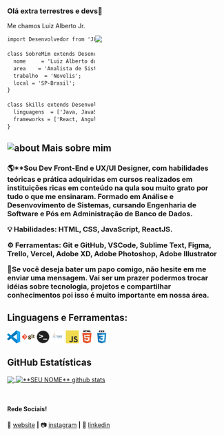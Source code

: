 ### Olá extra terrestres e devs👋

Me chamos Luiz Alberto Jr.

<img align="right" width="300" src="https://i2.wp.com/allhtaccess.info/wp-content/uploads/2018/03/programming.gif?fit=1281%2C716&ssl=1" />

```html
import Desenvolvedor from 'JXCoder';

class SobreMim extends Desenvolvedor {
  nome     = 'Luiz Alberto da Silva Junior';
  area    = 'Analista de Sistemas';
  trabalho  = 'Novelis';
  local = 'SP-Brasil';
}

class Skills extends Desenvolvedor {
  linguagens  = ['Java, JavaScript, HTML5, CSS'];
  frameworks = ['React, Angular'];
}

```

## <img width="45" alt="about" src="https://raw.github.com/elizarov/elizarov/master/about.png"> Mais sobre mim

<h3>🌎**Sou Dev Front-End e UX/UI Designer, com habilidades teóricas e prática adquiridas em cursos 
realizados em instituições ricas em conteúdo na qula sou muito grato por tudo o que me ensinaram.
Formado em Análise e Desenvovimento de Sistemas, cursando Engenharia de Software e Pós em Administração de Banco de Dados.

💡 Habilidades: HTML, CSS, JavaScript, ReactJS.

⚙️ Ferramentas:  Git e GitHub, VSCode, Sublime Text, Figma, Trello, Vercel, Adobe XD, Adobe Photoshop, Adobe Illustrator

💬Se você deseja bater um papo comigo, não hesite em me enviar uma mensagem. Vai ser um prazer podermos trocar idéias sobre tecnologia, projetos 
e compartilhar conhecimentos poi isso é muito importante em nossa área.</h3>

## **Linguagens e Ferramentas:**  


<code><img height="30" src="https://raw.githubusercontent.com/github/explore/80688e429a7d4ef2fca1e82350fe8e3517d3494d/topics/visual-studio-code/visual-studio-code.png"></code>
<code><img height="30" src="https://raw.githubusercontent.com/github/explore/80688e429a7d4ef2fca1e82350fe8e3517d3494d/topics/git/git.png"></code>
<code><img height="30" src="https://raw.githubusercontent.com/github/explore/80688e429a7d4ef2fca1e82350fe8e3517d3494d/topics/terminal/terminal.png"></code>
<code><img height="30" src="https://raw.githubusercontent.com/github/explore/80688e429a7d4ef2fca1e82350fe8e3517d3494d/topics/java/java.png"></code>
<code><img height="30" src="https://raw.githubusercontent.com/github/explore/80688e429a7d4ef2fca1e82350fe8e3517d3494d/topics/javascript/javascript.png"></code>
<code><img height="30" src="https://raw.githubusercontent.com/github/explore/80688e429a7d4ef2fca1e82350fe8e3517d3494d/topics/html/html.png"></code>
<code><img height="30" src="https://raw.githubusercontent.com/github/explore/80688e429a7d4ef2fca1e82350fe8e3517d3494d/topics/css/css.png"></code>

## **GitHub Estatísticas**

<a href="https://github.com/luizjxcoder">
  <img align="center" src="https://github-readme-stats.vercel.app/api/top-langs/?username=luizjxcoder&theme=dracula&hide_langs_below=1" />
</a>

<a href="https://github.com/luizjxcoder">
 <img align="center" src="https://github-readme-stats.vercel.app/api?username=luizjxcoder&show_icons=true&theme=dracula&line_height=27" alt="**SEU NOME** github stats"/>
</a>

[website]: https://##/
[instagram]: https://www.instagram.com/jxcoder_dev/
[linkedin]: https://linkedin.com/in/luizjunior-jxcoder/
<br>

#### Rede Sociais!

🏡 [website][website] **|** 
📷 [instagram][instagram] **|** 
👔 [linkedin][linkedin]
